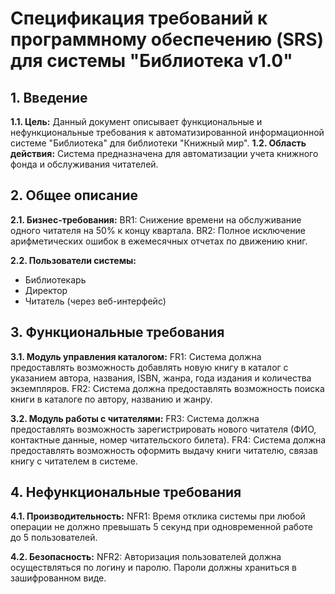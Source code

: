 # Спецификация требований к программному обеспечению (SRS) для системы "Библиотека v1.0"
## 1. Введение
**1.1. Цель:** 
Данный документ описывает функциональные и нефункциональные требования к
автоматизированной информационной системе "Библиотека" для библиотеки "Книжный мир".
**1.2. Область действия:** 
Система предназначена для автоматизации учета книжного фонда и
обслуживания читателей.

## 2. Общее описание
**2.1. Бизнес-требования:**
BR1: Снижение времени на обслуживание одного читателя на 50% к концу квартала.
BR2: Полное исключение арифметических ошибок в ежемесячных отчетах по движению книг.

**2.2. Пользователи системы:**
* Библиотекарь
* Директор
* Читатель (через веб-интерфейс)

## 3. Функциональные требования
**3.1. Модуль управления каталогом:**
FR1: Система должна предоставлять возможность добавлять новую книгу в каталог с указанием
автора, названия, ISBN, жанра, года издания и количества экземпляров.
FR2: Система должна предоставлять возможность поиска книги в каталоге по автору, названию и
жанру.

**3.2. Модуль работы с читателями:**
FR3: Система должна предоставлять возможность зарегистрировать нового читателя (ФИО,
контактные данные, номер читательского билета).
FR4: Система должна предоставлять возможность оформить выдачу книги читателю, связав книгу
с читателем в системе.

## 4. Нефункциональные требования
**4.1. Производительность:**
NFR1: Время отклика системы при любой операции не должно превышать 5 секунд при
одновременной работе до 5 пользователей.

**4.2. Безопасность:**
NFR2: Авторизация пользователей должна осуществляться по логину и паролю. Пароли должны
храниться в зашифрованном виде.